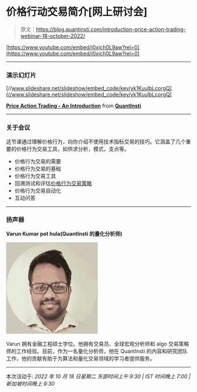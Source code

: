 # 价格行动交易简介[网上研讨会]

> 原文：<https://blog.quantinsti.com/introduction-price-action-trading-webinar-18-october-2022/>

[https://www.youtube.com/embed/j0xjch0L9aw?rel=0](https://www.youtube.com/embed/j0xjch0L9aw?rel=0)

* * *

### 演示幻灯片

[//www.slideshare.net/slideshow/embed_code/key/yk1KuulbLcorgQ](//www.slideshare.net/slideshow/embed_code/key/yk1KuulbLcorgQ)

**[Price Action Trading - An Introduction](//www.slideshare.net/QuantInsti/price-action-trading-an-introduction "Price Action Trading - An Introduction")** from **[QuantInsti](//www.slideshare.net/QuantInsti)**

* * *

### 关于会议

这节课通过理解价格行为，向你介绍不使用技术指标交易的技巧。它涵盖了几个重要的价格行为交易工具，如供求分析，模式，支点等。

*   价格行为交易的需要
*   价格行为交易的基础
*   价格行为交易工具
*   回溯测试和评估[价格行为交易策略](https://quantra.quantinsti.com/course/price-action-trading-strategies)
*   价格行为交易自动化
*   互动问答

* * *

### 扬声器

**Varun Kumar pot hula(QuantInsti 的量化分析师)**

![Varun Kumar Pothula](img/1b7fb85ef8359a37c47704ef4f4d5ef1.png)

Varun 拥有金融工程硕士学位。他拥有交易员、全球宏观分析师和 algo 交易策略师的工作经验。目前，作为一名量化分析师，他在 QuantInsti 的内容和研究团队工作，他的贡献有助于为算法和量化交易领域的学习者提供服务。

* * *

本次活动于:
*2022 年 10 月 18 日星期二
东部时间上午 9:30 | IST 时间晚上 7:00 |新加坡时间晚上 9:30*